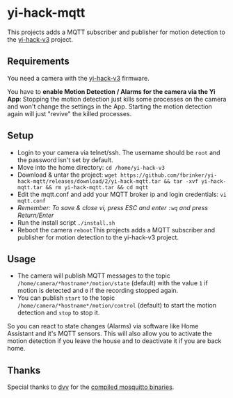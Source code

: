 # yi-hack-mqtt

This projects adds a MQTT subscriber and publisher for motion detection to the [yi-hack-v3](https://github.com/shadow-1/yi-hack-v3) project.

## Requirements

You need a camera with the [yi-hack-v3](https://github.com/shadow-1/yi-hack-v3) firmware.

You have to **enable Motion Detection / Alarms for the camera via the Yi App**:
Stopping the motion detection just kills some processes on the camera and won't change the settings in the App. Starting the motion detection again will just "revive" the killed processes.

## Setup

* Login to your camera via telnet/ssh. The username should be `root` and the password isn't set by default.
* Move into the home directory: `cd /home/yi-hack-v3`
* Download & untar the project: `wget https://github.com/fbrinker/yi-hack-mqtt/releases/download/2/yi-hack-mqtt.tar && tar -xvf yi-hack-mqtt.tar && rm yi-hack-mqtt.tar && cd mqtt`
* Edit the mqtt.conf and add your MQTT broker ip and login credentials: `vi mqtt.conf`
* *Remember: To save & close vi, press ESC and enter `:wq` and press Return/Enter*
* Run the install script `./install.sh`
* Reboot the camera `reboot`This projects adds a MQTT subscriber and publisher for motion detection to the yi-hack-v3 project.

## Usage

* The camera will publish MQTT messages to the topic `/home/camera/*hostname*/motion/state` (default) with the value `1` if motion is detected and `0` if the recording stopped again.
* You can publish `start` to the topic `/home/camera/*hostname*/motion/control` (default) to start the motion detection and `stop` to stop it.

So you can react to state changes (Alarms) via software like Home Assistant and it's MQTT sensors. This will also allow you to activate the motion detection if you leave the house and to deactivate it if you are back home.

## Thanks

Special thanks to [dvv](https://github.com/dvv) for the [compiled mosquitto binaries](https://github.com/shadow-1/yi-hack-v3/issues/130).